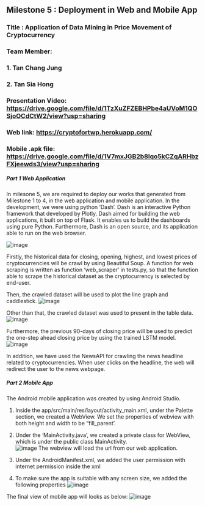 ## Milestone 5 : Deployment in Web and Mobile App  

### Title : Application of Data Mining in Price Movement of Cryptocurrency

### Team Member: 
### 1. Tan Chang Jung
### 2. Tan Sia Hong

### Presentation Video: https://drive.google.com/file/d/1TzXuZFZEBHPbe4aUVoM1QOSjoOCdCtW2/view?usp=sharing

### Web link: https://cryptofortwp.herokuapp.com/

### Mobile .apk file: https://drive.google.com/file/d/1V7mxJGB2b8lqo5kCZqARHbzFXjeewds3/view?usp=sharing

##### Part 1 Web Application 
In milesone 5, we are required to deploy our works that generated from Milestone 1 to 4, in the web application and mobile application. In the development, we were using python ‘Dash’. Dash is an interactive Python framework that developed by Plotly. Dash aimed for building the web applications, it built on top of Flask. It enables us to build the dashboards using pure Python. Furthermore, Dash is an open source, and its application able to run on the web browser. 

![image](https://user-images.githubusercontent.com/55917583/85195253-72c4df00-b303-11ea-9110-42838cd952d3.png)

Firstly, the historical data for closing, opening, highest, and lowest prices of cryptocurrencies will be crawl by using Beautiful Soup. A function for web scraping is written as function ‘web_scraper’ in tests.py, so that the function able to scrape the historical dataset as the cryptocurrency is selected by end-user.

Then, the crawled dataset will be used to plot the line graph and caddlestick. 
![image](https://user-images.githubusercontent.com/55917583/85195273-98ea7f00-b303-11ea-9228-a8949af05f42.png)

Other than that, the crawled dataset was used to present in the table data. 
![image](https://user-images.githubusercontent.com/55917583/85195305-d8b16680-b303-11ea-9f1d-3a49e350f8a3.png)

Furthermore, the previous 90-days of closing price will be used to predict the one-step ahead closing price by using the trained LSTM model. 
![image](https://user-images.githubusercontent.com/55917583/85195318-e961dc80-b303-11ea-9e3c-3679a29c6dda.png)

In addition, we have used the NewsAPI for crawling the news headline related to cryptocurrencies. When user clicks on the headline, the web will redirect the user to the news webpage.  
 
##### Part 2 Mobile App 
The Android mobile application was created by using Android Studio.  

1. Inside the app/src/main/res/layout/activity_main.xml, under the Palette section, we created a WebView. We set the properties of webview with both height and width to be “fill_parent’. 

2. Under the ‘MainActivity.java’, we created a private class for WebView, which is under the public class MainActivity.  
![image](https://user-images.githubusercontent.com/55917583/85195335-0696ab00-b304-11ea-9e4e-24e786f2051b.png)
The webview will load the url from our web application. 

3. Under the AndroidManifest.xml, we added the user permission with internet permission inside the xml
<uses-permission android:name="android.permission.INTERNET"></uses-permission> 

4. To make sure the app is suitable with any screen size, we added the following properties
![image](https://user-images.githubusercontent.com/55917583/85195348-2af28780-b304-11ea-96fe-c3db7206f80e.png)

The final view of mobile app will looks as below:
![image](https://user-images.githubusercontent.com/55917583/85195359-3940a380-b304-11ea-953a-b6bb8d1bbb2b.png)
